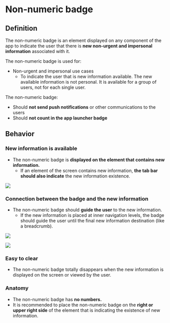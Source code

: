 # Non-numeric badge

## Definition

The non-numeric badge is an element displayed on any component of the app to indicate the user that there is **new non-urgent and impersonal information** associated with it.

The non-numeric badge is used for:

* Non-urgent and impersonal use cases
  * To indicate the user that is new information available. The new available information is not personal. It is available for a group of users, not for each single user.

The non-numeric badge:

* Should **not send push notifications** or other communications to the users
* Should **not count in the app launcher badge**

## Behavior

### New information is available

* The non-numeric badge is **displayed on the element that contains new information.**
  * If an element of the screen contains new information, **the tab bar should also indicate** the new information existence. 

![](../img/new-information-available.png)

### Connection between the badge and the new information

* The non-numeric badge should **guide the user** to the new information.
  * If the new information is placed at inner navigation levels, the badge should guide the user until the final new information destination \(like a breadcrumb\).

![](../img/connection-between-badge-and-information_%20%281%29.png)

![](../img/connection-between-badge-and-information_1.png)

### Easy to clear

* The non-numeric badge totally disappears when the new information is displayed on the screen or viewed by the user.

### Anatomy

* The non-numeric badge has **no numbers.**
* It is recommended to place the non-numeric badge on the **right or upper right side** of the element that is indicating the existence of new information.

